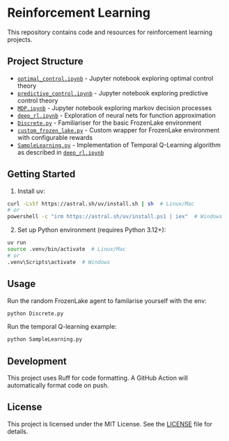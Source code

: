 # Reinforcement Learning

This repository contains code and resources for reinforcement learning projects.

## Project Structure

- [`optimal_control.ipynb`](optimal_control.ipynb) - Jupyter notebook exploring optimal control theory
- [`predictive_control.ipynb`](predictive_control.ipynb) - Jupyter notebook exploring predictive control theory
- [`MDP.ipynb`](MDP.ipynb) - Jupyter notebook exploring markov decision processes
- [`deep_rl.ipynb`](deep_rl.ipynb) - Exploration of neural nets for function approximation
- [`Discrete.py`](Discrete.py) - Familiariser for the basic FrozenLake environment
- [`custom_frozen_lake.py`](custom_frozen_lake.py) - Custom wrapper for FrozenLake environment with configurable rewards
- [`SampleLearning.py`](SampleLearning.py) - Implementation of Temporal Q-Learning algorithm as described in [`deep_rl.ipynb`](deep_rl.ipynb)




## Getting Started

1. Install uv:
```sh
curl -LsSf https://astral.sh/uv/install.sh | sh  # Linux/Mac
# or
powershell -c "irm https://astral.sh/uv/install.ps1 | iex"  # Windows
```

2. Set up Python environment (requires Python 3.12+):
```sh
uv run
source .venv/bin/activate  # Linux/Mac
# or
.venv\Scripts\activate  # Windows
```

## Usage

Run the random FrozenLake agent to familarise yourself with the env:
```sh
python Discrete.py
```

Run the temporal Q-learning example:

```sh
python SampleLearning.py
```

## Development
This project uses Ruff for code formatting. A GitHub Action will automatically format code on push.

## License
This project is licensed under the MIT License. See the [LICENSE](LICENSE) file for details.
